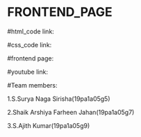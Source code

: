 # FRONTEND_PAGE

#html_code link:


#css_code link:



#frontend page:



#youtube link:



#Team members:

1.S.Surya Naga Sirisha(19pa1a05g5)

2.Shaik Arshiya Farheen Jahan(19pa1a05g7)

3.S.Ajith Kumar(19pa1a05g9)
